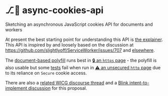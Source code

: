 # ⎇🍪️ async-cookies-api
Sketching an asynchronous JavaScript cookies API for documents and workers

At present the best starting point for understanding this API is [the explainer](explainer.md). This API is inspired by and loosely based on the discussion at https://github.com/slightlyoff/ServiceWorker/issues/707 and [elsewhere](https://github.com/WICG/async-cookies-api/issues/14).

The [document-based polyfill](cookies.js) runs best in [🔒&#xFE0F; an `https` page](https://wicg.github.io/async-cookies-api/cookies_test) - the polyfill is also usable but some [tests](cookies_test.js) fail when run in [⚠&#xFE0F; an unsecured `http` page](http://wicg.github.io/async-cookies-api/cookies_test.html) due to its reliance on `Secure` cookie access.

There are also a [related WICG discourse thread](https://discourse.wicg.io/t/rfc-proposal-for-an-asynchronous-cookies-api/1652) and a [Blink intent-to-implement discussion](https://groups.google.com/a/chromium.org/d/msg/blink-dev/gU-tSdjR4rA/hAYgmxiHCAAJ) for this proposal.
